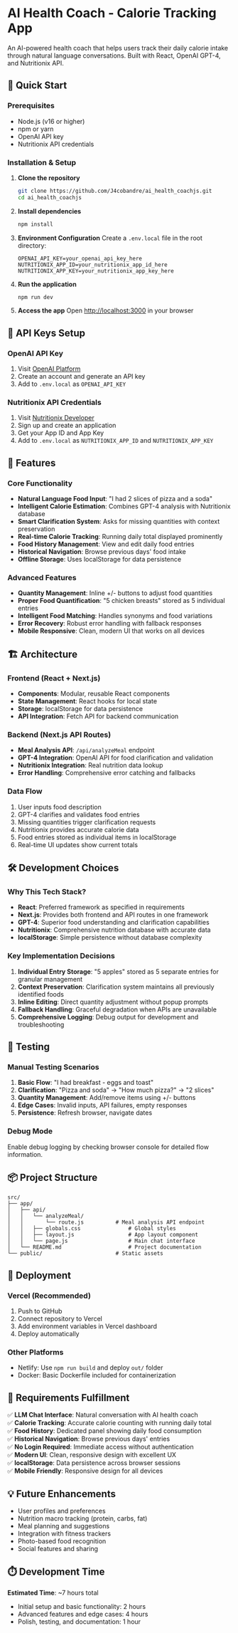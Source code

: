 # AI Health Coach - Calorie Tracking App

An AI-powered health coach that helps users track their daily calorie intake through natural language conversations. Built with React, OpenAI GPT-4, and Nutritionix API.

## 🚀 Quick Start

### Prerequisites
- Node.js (v16 or higher)
- npm or yarn
- OpenAI API key
- Nutritionix API credentials

### Installation & Setup

1. **Clone the repository**
   ```bash
   git clone https://github.com/J4cobandre/ai_health_coachjs.git
   cd ai_health_coachjs
   ```

2. **Install dependencies**
   ```bash
   npm install
   ```

3. **Environment Configuration**
   Create a `.env.local` file in the root directory:
   ```env
   OPENAI_API_KEY=your_openai_api_key_here
   NUTRITIONIX_APP_ID=your_nutritionix_app_id_here
   NUTRITIONIX_APP_KEY=your_nutritionix_app_key_here
   ```

4. **Run the application**
   ```bash
   npm run dev
   ```

5. **Access the app**
   Open [http://localhost:3000](http://localhost:3000) in your browser

## 🔑 API Keys Setup

### OpenAI API Key
1. Visit [OpenAI Platform](https://platform.openai.com/api-keys)
2. Create an account and generate an API key
3. Add to `.env.local` as `OPENAI_API_KEY`

### Nutritionix API Credentials
1. Visit [Nutritionix Developer](https://developer.nutritionix.com/)
2. Sign up and create an application
3. Get your App ID and App Key
4. Add to `.env.local` as `NUTRITIONIX_APP_ID` and `NUTRITIONIX_APP_KEY`

## 📱 Features

### Core Functionality
- **Natural Language Food Input**: "I had 2 slices of pizza and a soda"
- **Intelligent Calorie Estimation**: Combines GPT-4 analysis with Nutritionix database
- **Smart Clarification System**: Asks for missing quantities with context preservation
- **Real-time Calorie Tracking**: Running daily total displayed prominently
- **Food History Management**: View and edit daily food entries
- **Historical Navigation**: Browse previous days' food intake
- **Offline Storage**: Uses localStorage for data persistence

### Advanced Features
- **Quantity Management**: Inline +/- buttons to adjust food quantities
- **Proper Food Quantification**: "5 chicken breasts" stored as 5 individual entries
- **Intelligent Food Matching**: Handles synonyms and food variations
- **Error Recovery**: Robust error handling with fallback responses
- **Mobile Responsive**: Clean, modern UI that works on all devices

## 🏗️ Architecture

### Frontend (React + Next.js)
- **Components**: Modular, reusable React components
- **State Management**: React hooks for local state
- **Storage**: localStorage for data persistence
- **API Integration**: Fetch API for backend communication

### Backend (Next.js API Routes)
- **Meal Analysis API**: `/api/analyzeMeal` endpoint
- **GPT-4 Integration**: OpenAI API for food clarification and validation
- **Nutritionix Integration**: Real nutrition data lookup
- **Error Handling**: Comprehensive error catching and fallbacks

### Data Flow
1. User inputs food description
2. GPT-4 clarifies and validates food entries
3. Missing quantities trigger clarification requests
4. Nutritionix provides accurate calorie data
5. Food entries stored as individual items in localStorage
6. Real-time UI updates show current totals

## 🛠️ Development Choices

### Why This Tech Stack?
- **React**: Preferred framework as specified in requirements
- **Next.js**: Provides both frontend and API routes in one framework
- **GPT-4**: Superior food understanding and clarification capabilities
- **Nutritionix**: Comprehensive nutrition database with accurate data
- **localStorage**: Simple persistence without database complexity

### Key Implementation Decisions
1. **Individual Entry Storage**: "5 apples" stored as 5 separate entries for granular management
2. **Context Preservation**: Clarification system maintains all previously identified foods
3. **Inline Editing**: Direct quantity adjustment without popup prompts
4. **Fallback Handling**: Graceful degradation when APIs are unavailable
5. **Comprehensive Logging**: Debug output for development and troubleshooting

## 🧪 Testing

### Manual Testing Scenarios
1. **Basic Flow**: "I had breakfast - eggs and toast"
2. **Clarification**: "Pizza and soda" → "How much pizza?" → "2 slices"
3. **Quantity Management**: Add/remove items using +/- buttons
4. **Edge Cases**: Invalid inputs, API failures, empty responses
5. **Persistence**: Refresh browser, navigate dates

### Debug Mode
Enable debug logging by checking browser console for detailed flow information.

## 📦 Project Structure

```
src/
├── app/
│   ├── api/
│   │   └── analyzeMeal/
│   │       └── route.js          # Meal analysis API endpoint
│   │   ├── globals.css               # Global styles
│   │   ├── layout.js                 # App layout component
│   │   └── page.js                   # Main chat interface
│   └── README.md                     # Project documentation
└── public/                       # Static assets
```

## 🚀 Deployment

### Vercel (Recommended)
1. Push to GitHub
2. Connect repository to Vercel
3. Add environment variables in Vercel dashboard
4. Deploy automatically

### Other Platforms
- Netlify: Use `npm run build` and deploy `out/` folder
- Docker: Basic Dockerfile included for containerization

## 🎯 Requirements Fulfillment

✅ **LLM Chat Interface**: Natural conversation with AI health coach  
✅ **Calorie Tracking**: Accurate calorie counting with running daily total  
✅ **Food History**: Dedicated panel showing daily food consumption  
✅ **Historical Navigation**: Browse previous days' entries  
✅ **No Login Required**: Immediate access without authentication  
✅ **Modern UI**: Clean, responsive design with excellent UX  
✅ **localStorage**: Data persistence across browser sessions  
✅ **Mobile Friendly**: Responsive design for all devices  

## 💡 Future Enhancements

- User profiles and preferences
- Nutrition macro tracking (protein, carbs, fat)
- Meal planning and suggestions
- Integration with fitness trackers
- Photo-based food recognition
- Social features and sharing

## ⏱️ Development Time

**Estimated Time**: ~7 hours total
- Initial setup and basic functionality: 2 hours
- Advanced features and edge cases: 4 hours  
- Polish, testing, and documentation: 1 hour
